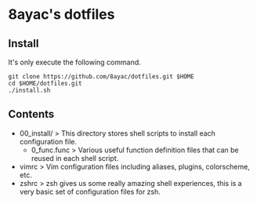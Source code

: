 # 8ayac's dotfiles

## Install
It's only execute the following command.
```
git clone https://github.com/8ayac/dotfiles.git $HOME
cd $HOME/dotfiles.git
./install.sh
```

## Contents

* 00_install/ > This directory stores shell scripts to install each configuration file.
    * 0_func.func > Various useful function definition files that can be reused in each shell script.
* vimrc > Vim configuration files including aliases, plugins, colorscheme, etc.
* zshrc > zsh gives us some really amazing shell experiences, this is a very basic set of configuration files for zsh.

